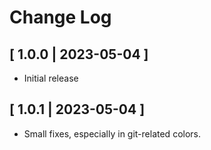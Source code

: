 # Change Log

## [ 1.0.0 | 2023-05-04 ]

- Initial release

## [ 1.0.1 | 2023-05-04 ]

- Small fixes, especially in git-related colors.